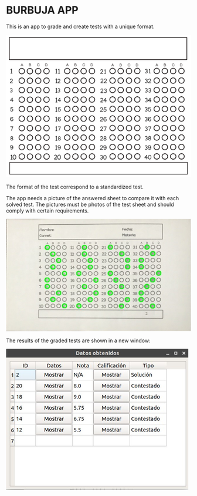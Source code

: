 # BURBUJA APP

This is an app to grade and create tests with a unique format.

![GitHub Logo](/recursos/imagenes/formato.png)

The format of the test correspond to a standardized test. 

The app needs a picture of the answered sheet to compare it with each solved test. The pictures must be photos of the test sheet and should comply with certain requirements.  

![GitHub Logo](imagen_demo1.jpg)

The results of the graded tests are shown in a new window:

![GitHub Logo](imagen_demo2.jpg)
